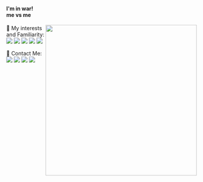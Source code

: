 #### I'm in war!<br>me vs me

<img align="right" width=400 src="https://github-readme-stats.vercel.app/api?username=mohhamad-esmaili&theme=bear"/>

<p>
🎈 My interests and Familiarity: 
</br>
    <img src="https://img.shields.io/badge/Python-14354C?style=for-the-badge&logo=python&logoColor=white" target="_blank" />
    <img src="https://img.shields.io/badge/Django-092E20?style=for-the-badge&logo=django&logoColor=green" target="_blank" />
    <img src="https://img.shields.io/badge/git-%23F05033.svg?style=for-the-badge&logo=git&logoColor=white" target="_blank"/>
    <img src="https://img.shields.io/badge/Flutter-02569B?style=for-the-badge&logo=flutter&logoColor=white" target="_blank" />
    <img src="https://img.shields.io/badge/Dart-0175C2?style=for-the-badge&logo=dart&logoColor=white" target="_blank" />
</p>

<p>
📣 Contact Me: 
</br>
    <a href="mailto:esmaili.mohhamad@gmail.com?subject=Mail from Github Profile"><img src="https://img.shields.io/badge/Gmail-D14836?style=for-the-badge&logo=gmail&logoColor=white" target="_blank" /></a>
    <a href="https://www.linkedin.com/in/mohammad-esmaili/" target="_blank"><img src="https://img.shields.io/badge/linkedin-0077B5.svg?style=for-the-badge&logo=linkedin&logoColor=white" /></a>
    <a href="https://stackoverflow.com/users/14642553/mhmd" target="_blank"><img src="https://img.shields.io/badge/Stack_Overflow-FE7A16?style=for-the-badge&logo=stack-overflow&logoColor=white" /></a>
    <a href="https://instagram.com/m.m.dl" target="_blank"><img src="https://img.shields.io/badge/instagram-E4405F.svg?style=for-the-badge&logo=instagram&logoColor=white"/></a>
    
</p>

